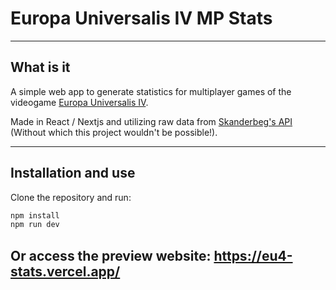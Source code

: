 # Europa Universalis IV MP Stats


---
## What is it

A simple web app to generate statistics for multiplayer games of the videogame [Europa Universalis IV](https://www.paradoxinteractive.com/games/europa-universalis-iv/about).

Made in React / Nextjs and utilizing raw data from [Skanderbeg's API](https://skanderbeg.pm/index.php) (Without which this project wouldn't be possible!).


---
## Installation and use

Clone the repository and run:

```sh
npm install
npm run dev
```

Or access the preview website:
https://eu4-stats.vercel.app/
---
